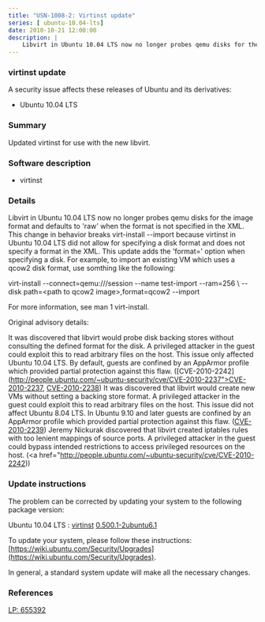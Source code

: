 ```yaml
---
title: "USN-1008-2: Virtinst update"
series: [ ubuntu-10.04-lts]
date: 2010-10-21 12:00:00
description: |
    Libvirt in Ubuntu 10.04 LTS now no longer probes qemu disks for the image format and defaults to &#39;raw&#39; when the format is not specified in the XML. This change in behavior breaks virt-install --import because virtinst in Ubuntu 10.04 LTS did not allow for specifying a disk format and does not specify a format in the XML. This update adds the &#39;format=&#39; option when specifying a disk. For example, to import an existing VM which uses a qcow2 disk format, use somthing like the following:
--- 
```

 
 


### virtinst update

A security issue affects these releases of Ubuntu and its derivatives:

* Ubuntu 10.04 LTS

### Summary

Updated virtinst for use with the new libvirt. 

### Software description

* virtinst 

### Details

Libvirt in Ubuntu 10.04 LTS now no longer probes qemu disks for the image format and defaults to &#39;raw&#39; when the format is not specified in the XML. This change in behavior breaks virt-install --import because virtinst in Ubuntu 10.04 LTS did not allow for specifying a disk format and does not specify a format in the XML. This update adds the &#39;format=&#39; option when specifying a disk. For example, to import an existing VM which uses a qcow2 disk format, use somthing like the following:

 virt-install --connect=qemu:///session --name test-import --ram=256 \ --disk path=&lt;path to qcow2 image&gt;,format=qcow2 --import

For more information, see man 1 virt-install.

Original advisory details:

 It was discovered that libvirt would probe disk backing stores without consulting the defined format for the disk. A privileged attacker in the guest could exploit this to read arbitrary files on the host. This issue only affected Ubuntu 10.04 LTS. By default, guests are confined by an AppArmor profile which provided partial protection against this flaw. ([CVE-2010-2242](http://people.ubuntu.com/~ubuntu-security/cve/CVE-2010-2237">CVE-2010-2237</a>, <a href="http://people.ubuntu.com/~ubuntu-security/cve/CVE-2010-2238">CVE-2010-2238</a>) It was discovered that libvirt would create new VMs without setting a backing store format. A privileged attacker in the guest could exploit this to read arbitrary files on the host. This issue did not affect Ubuntu 8.04 LTS. In Ubuntu 9.10 and later guests are confined by an AppArmor profile which provided partial protection against this flaw. (<a href="http://people.ubuntu.com/~ubuntu-security/cve/CVE-2010-2239">CVE-2010-2239</a>) Jeremy Nickurak discovered that libvirt created iptables rules with too lenient mappings of source ports. A privileged attacker in the guest could bypass intended restrictions to access privileged resources on the host. (<a href="http://people.ubuntu.com/~ubuntu-security/cve/CVE-2010-2242)) 

### Update instructions

The problem can be corrected by updating your system to the following package version:

Ubuntu 10.04 LTS
 : [virtinst](https://launchpad.net/ubuntu/+source/virtinst) <span> [0.500.1-2ubuntu6.1](https://launchpad.net/ubuntu/+source/virtinst/0.500.1-2ubuntu6.1) </span> 

To update your system, please follow these instructions: [https://wiki.ubuntu.com/Security/Upgrades](https://wiki.ubuntu.com/Security/Upgrades).

In general, a standard system update will make all the necessary changes. 

### References

 
 [LP: 655392](https://launchpad.net/bugs/655392)
 

